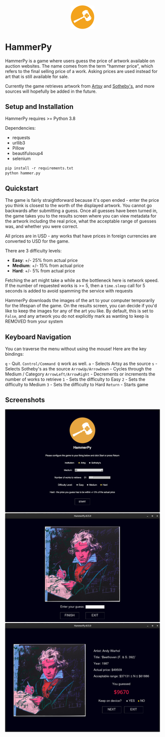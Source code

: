 <p align="center">
  <img width="15%" height="15%" src="img/hammer_py_readme.png">
</p>

# HammerPy

HammerPy is a game where users guess the price of artwork available on auction websites. The name comes from the term "hammer price", which refers to the final selling price of a work. Asking prices are used instead for art that is still available for sale.

Currently the game retrieves artwork from [Artsy](https://www.artsy.net) and [Sotheby's](https://www.sothebys.com), and more sources will hopefully be added in the future.

## Setup and Installation

HammerPy requires >= Python 3.8

Dependencies:
- requests
- urllib3
- Pillow
- beautifulsoup4
- selenium

```
pip install -r requirements.txt
python hammer.py
```

## Quickstart

The game is fairly straightforward because it's open ended - enter the price you think is closest to the worth of the displayed artwork. You cannot go backwards after submitting a guess. Once all guesses have been turned in, the game takes you to the results screen where you can view metadata for the artwork including the real price, what the acceptable range of guesses was, and whether you were correct.

All prices are in USD - any works that have prices in foreign currencies are converted to USD for the game.

There are 3 difficulty levels:
- **Easy**: +/- 25% from actual price
- **Medium**: +/- 15% from actual price
- **Hard**: +/- 5% from actual price

Fetching the art might take a while as the bottleneck here is network speed. If the number of requested works is >= 5, then a `time.sleep` call for 5 seconds is added to avoid spamming the service with requests

HammerPy downloads the images of the art to your computer temporarily for the lifespan of the game. On the results screen, you can decide if you'd like to keep the images for any of the art you like. By default, this is set to `False`, and any artwork you do not explicitly mark as wanting to keep is REMOVED from your system

## Keyboard Navigation

You can traverse the menu without using the mouse! Here are the key bindings:

`q` - Quit. `Control/Command Q` work as well.
`a` - Selects Artsy as the source
`s` - Selects Sotheby's as the source
`ArrowUp/ArrowDown` - Cycles through the Medium / Category
`ArrowLeft/ArrowRight` - Decrements or increments the number of works to retrieve
`1` - Sets the difficulty to Easy
`2` - Sets the difficulty to Medium
`3` - Sets the difficulty to Hard
`Return` - Starts game

## Screenshots

<img src="img/screen1.png">

<img src="img/screen2.png">

<img src="img/screen3.png">
